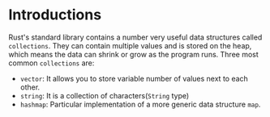 # Introductions

Rust's standard library contains a number very useful data structures called `collections`. They can contain multiple values and is stored on the heap, which means the data can shrink or grow as the program runs. Three most common `collections` are:

- `vector`: It allows you to store variable number of values next to each other.
- `string`: It is a collection of characters(`String` type)
- `hashmap`: Particular implementation of a more generic data structure `map`.
